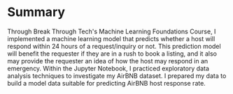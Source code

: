 # Summary
Through Break Through Tech's Machine Learning Foundations Course, I implemented a machine learning model that predicts whether a host will respond within 
24 hours of a request/inquiry or not. This prediction model will benefit the requester if they are in a rush to book a listing, and it also may 
provide the requester an idea of how the host may respond in an emergency. Within the Jupyter Notebook, I practiced exploratory data analysis techniques
to investigate my AirBNB dataset. I prepared my data to build a model data suitable for predicting AirBNB host response rate. 
